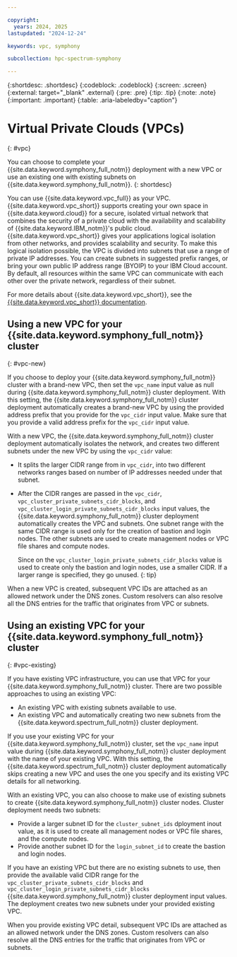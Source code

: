 ```yaml
---

copyright:
  years: 2024, 2025
lastupdated: "2024-12-24"

keywords: vpc, symphony

subcollection: hpc-spectrum-symphony

---
```


{:shortdesc: .shortdesc}
{:codeblock: .codeblock}
{:screen: .screen}
{:external: target="_blank" .external}
{:pre: .pre}
{:tip: .tip}
{:note: .note}
{:important: .important}
{:table: .aria-labeledby="caption"}

# Virtual Private Clouds (VPCs)
{: #vpc}

You can choose to complete your {{site.data.keyword.symphony_full_notm}} deployment with a new VPC or use an existing one with existing subnets on {{site.data.keyword.symphony_full_notm}}.
{: shortdesc}

You can use {{site.data.keyword.vpc_full}} as your VPC. {{site.data.keyword.vpc_short}} supports creating your own space in {{site.data.keyword.cloud}} for a secure, isolated virtual network that combines the security of a private cloud with the availability and scalability of {{site.data.keyword.IBM_notm}}'s public cloud. {{site.data.keyword.vpc_short}} gives your applications logical isolation from other networks, and provides scalability and security. To make this logical isolation possible, the VPC is divided into subnets that use a range of private IP addresses. You can create subnets in suggested prefix ranges, or bring your own public IP address range (BYOIP) to your IBM Cloud account. By default, all resources within the same VPC can communicate with each other over the private network, regardless of their subnet.

For more details about {{site.data.keyword.vpc_short}}, see the [{{site.data.keyword.vpc_short}} documentation](/docs/vpc?topic=vpc-about-vpc).

## Using a new VPC for your {{site.data.keyword.symphony_full_notm}} cluster
{: #vpc-new}

If you choose to deploy your {{site.data.keyword.symphony_full_notm}} cluster with a brand-new VPC, then set the `vpc_name` input value as null during {{site.data.keyword.symphony_full_notm}} cluster deployment. With this setting, the {{site.data.keyword.symphony_full_notm}} cluster deployment automatically creates a brand-new VPC by using the provided address prefix that you provide for the `vpc_cidr` input value. Make sure that you provide a valid address prefix for the `vpc_cidr` input value.

With a new VPC, the {{site.data.keyword.symphony_full_notm}} cluster deployment automatically isolates the network, and creates two different subnets under the new VPC by using the `vpc_cidr` value:

* It splits the larger CIDR range from in `vpc_cidr`, into two different networks ranges based on number of IP addresses needed under that subnet.

* After the CIDR ranges are passed in the `vpc_cidr`, `vpc_cluster_private_subnets_cidr_blocks`, and `vpc_cluster_login_private_subnets_cidr_blocks` input values, the {{site.data.keyword.symphony_full_notm}} cluster deployment automatically creates the VPC and subnets. One subnet range with the same CIDR range is used only for the creation of bastion and login nodes. The other subnets are used to create management nodes or VPC file shares and compute nodes.

   Since on the `vpc_cluster_login_private_subnets_cidr_blocks` value is used to create only the bastion and login nodes, use a smaller CIDR. If a larger range is specified, they go unused.
   {: tip}

When a new VPC is created, subsequent VPC IDs are attached as an allowed network under the DNS zones. Custom resolvers can also resolve all the DNS entries for the traffic that originates from VPC or subnets.

## Using an existing VPC for your {{site.data.keyword.symphony_full_notm}} cluster
{: #vpc-existing}

If you have existing VPC infrastructure, you can use that VPC for your {{site.data.keyword.symphony_full_notm}} cluster. There are two possible approaches to using an existing VPC:

* An existing VPC with existing subnets available to use.
* An existing VPC and automatically creating two new subnets from the {{site.data.keyword.spectrum_full_notm}} cluster deployment.

If you use your existing VPC for your {{site.data.keyword.symphony_full_notm}} cluster, set the `vpc_name` input value during {{site.data.keyword.symphony_full_notm}} cluster deployment with the name of your existing VPC. With this setting, the {{site.data.keyword.spectrum_full_notm}} cluster deployment automatically skips creating a new VPC and uses the one you specify and its existing VPC details for all networking.

With an existing VPC, you can also choose to make use of existing subnets to create {{site.data.keyword.symphony_full_notm}} cluster nodes. Cluster deployment needs two subnets:

* Provide a larger subnet ID for the `cluster_subnet_ids` dployment inout value, as it is used to create all management nodes or VPC file shares, and the compute nodes.
* Provide another subnet ID for the `login_subnet_id` to create the bastion and login nodes.

If you have an existing VPC but there are no existing subnets to use, then provide the available valid CIDR range for the `vpc_cluster_private_subnets_cidr_blocks` and `vpc_cluster_login_private_subnets_cidr_blocks` {{site.data.keyword.symphony_full_notm}} cluster deployment input values. The deployment creates two new subnets under your provided existing VPC.

When you provide existing VPC detail, subsequent VPC IDs are attached as an allowed network under the DNS zones. Custom resolvers can also resolve all the DNS entries for the traffic that originates from VPC or subnets.
